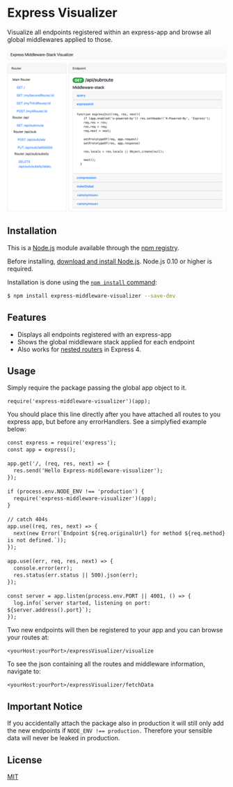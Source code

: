 # Express Visualizer

Visualize all endpoints registered within an express-app and browse all global middlewares applied to those.

<img src="https://raw.githubusercontent.com/LuiSlacker/express-visualizer/master/example_screenshot.png" alt="Drawing" style="width: 800px;"/>

## Installation

This is a [Node.js](https://nodejs.org/en/) module available through the
[npm registry](https://www.npmjs.com/).

Before installing, [download and install Node.js](https://nodejs.org/en/download/).
Node.js 0.10 or higher is required.

Installation is done using the
[`npm install` command](https://docs.npmjs.com/getting-started/installing-npm-packages-locally):

```bash
$ npm install express-middleware-visualizer --save-dev
```
## Features

* Displays all endpoints registered with an express-app
* Shows the global middleware stack applied for each endpoint
* Also works for [nested routers](http://expressjs.com/en/4x/api.html#router) in Express 4.

## Usage

Simply require the package passing the global app object to it.

```
require('express-middleware-visualizer')(app);
````

You should place this line directly after you have attached all routes to you express app, but before any errorHandlers.
See a simplyfied example below:

```
const express = require('express');
const app = express();

app.get('/, (req, res, next) => {
  res.send('Hello Express-middleware-visualizer');
});

if (process.env.NODE_ENV !== 'production') {
  require('express-middleware-visualizer')(app);
}

// catch 404s
app.use((req, res, next) => {
  next(new Error(`Endpoint ${req.originalUrl} for method ${req.method} is not defined.`));
});

app.use((err, req, res, next) => {
  console.error(err);
  res.status(err.status || 500).json(err);
});

const server = app.listen(process.env.PORT || 4001, () => {
  log.info(`server started, listening on port: ${server.address().port}`);
});
```

Two new endpoints will then be registered to your app and you can browse your routes at:
```
<yourHost:yourPort>/expressVisualizer/visualize
```

To see the json containing all the routes and middleware information, navigate to:
```
<yourHost:yourPort>/expressVisualizer/fetchData
```

## Important Notice

If you accidentally attach the package also in production it will still only add the new endpoints if ``NODE_ENV !== production.`` Therefore your sensible data will never be leaked in production.

## License

  [MIT](LICENSE)
